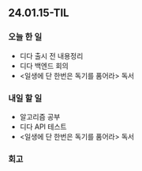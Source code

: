 ## 24.01.15-TIL

### 오늘 한 일
- 디다 출시 전 내용정리
- 디다 백엔드 회의
- <일생에 단 한번은 독기를 품어라> 독서

### 내일 할 일
- 알고리즘 공부
- 디다 API 테스트
- <일생에 단 한번은 독기를 품어라> 독서

### 회고
> 